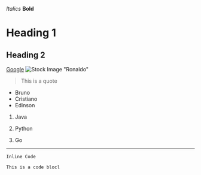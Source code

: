 *Italics*
**Bold**
# Heading 1
## Heading 2
[Google](www.google.com)
![Stock Image](https://i2-prod.manchestereveningnews.co.uk/incoming/article23294095.ece/ALTERNATES/s1200c/0_GettyImages-1238782208.jpg) "Ronaldo"
> This is a quote

* Bruno
* Cristiano
* Edinson

1. Java
2) Python
3. Go

---

`Inline Code`
```
This is a code blocl
```
